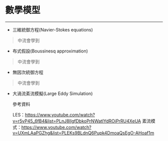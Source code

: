 # 數學模型
---
- 三維統御方程(Navier-Stokes equations)

>中流會學到

- 布式假設(Boussinesq approximation)

>中流會學到

- 無因次統御方程

>中流會學到

- 大渦流紊流模擬(Large Eddy Simulation)

  參考資料
  
  LES：https://www.youtube.com/watch?v=r5vP45_6fB4&list=PLnJ8lIgfDbkoPrNWatlYdROiPrRU4XeUA
  紊流模式：https://www.youtube.com/watch?v=UXmLAaPGZhg&list=PLEKs9BLdnQ6Pupk4DmoaQsEgO-AHoaf1m
  

  
